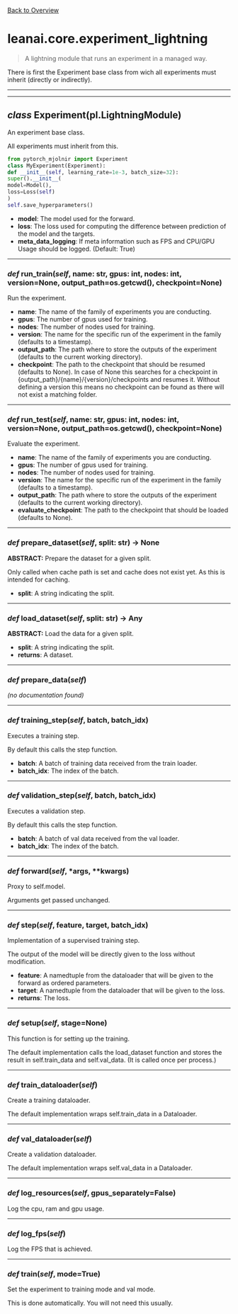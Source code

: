 [Back to Overview](../../README.md)



# leanai.core.experiment_lightning

> A lightning module that runs an experiment in a managed way.

There is first the Experiment base class from wich all experiments must inherit (directly or indirectly).


---
---
## *class* **Experiment**(pl.LightningModule)

An experiment base class.

All experiments must inherit from this.

```python
from pytorch_mjolnir import Experiment
class MyExperiment(Experiment):
def __init__(self, learning_rate=1e-3, batch_size=32):
super().__init__(
model=Model(),
loss=Loss(self)
)
self.save_hyperparameters()
```

* **model**: The model used for the forward.
* **loss**: The loss used for computing the difference between prediction of the model and the targets.
* **meta_data_logging**: If meta information such as FPS and CPU/GPU Usage should be logged. (Default: True)


---
### *def* **run_train**(*self*, name: str, gpus: int, nodes: int, version=None, output_path=os.getcwd(), checkpoint=None)

Run the experiment.

* **name**: The name of the family of experiments you are conducting.
* **gpus**: The number of gpus used for training.
* **nodes**: The number of nodes used for training.
* **version**: The name for the specific run of the experiment in the family (defaults to a timestamp).
* **output_path**: The path where to store the outputs of the experiment (defaults to the current working directory).
* **checkpoint**: The path to the checkpoint that should be resumed (defaults to None).
In case of None this searches for a checkpoint in {output_path}/{name}/{version}/checkpoints and resumes it.
Without defining a version this means no checkpoint can be found as there will not exist a  matching folder.


---
### *def* **run_test**(*self*, name: str, gpus: int, nodes: int, version=None, output_path=os.getcwd(), checkpoint=None)

Evaluate the experiment.

* **name**: The name of the family of experiments you are conducting.
* **gpus**: The number of gpus used for training.
* **nodes**: The number of nodes used for training.
* **version**: The name for the specific run of the experiment in the family (defaults to a timestamp).
* **output_path**: The path where to store the outputs of the experiment (defaults to the current working directory).
* **evaluate_checkpoint**: The path to the checkpoint that should be loaded (defaults to None).


---
### *def* **prepare_dataset**(*self*, split: str) -> None

**ABSTRACT:** Prepare the dataset for a given split.

Only called when cache path is set and cache does not exist yet.
As this is intended for caching.

* **split**: A string indicating the split.


---
### *def* **load_dataset**(*self*, split: str) -> Any

**ABSTRACT:** Load the data for a given split.

* **split**: A string indicating the split.
* **returns**: A dataset.


---
### *def* **prepare_data**(*self*)

*(no documentation found)*

---
### *def* **training_step**(*self*, batch, batch_idx)

Executes a training step.

By default this calls the step function.
* **batch**: A batch of training data received from the train loader.
* **batch_idx**: The index of the batch.


---
### *def* **validation_step**(*self*, batch, batch_idx)

Executes a validation step.

By default this calls the step function.
* **batch**: A batch of val data received from the val loader.
* **batch_idx**: The index of the batch.


---
### *def* **forward**(*self*, *args, **kwargs)

Proxy to self.model.

Arguments get passed unchanged.


---
### *def* **step**(*self*, feature, target, batch_idx)

Implementation of a supervised training step.

The output of the model will be directly given to the loss without modification.

* **feature**: A namedtuple from the dataloader that will be given to the forward as ordered parameters.
* **target**: A namedtuple from the dataloader that will be given to the loss.
* **returns**: The loss.


---
### *def* **setup**(*self*, stage=None)

This function is for setting up the training.

The default implementation calls the load_dataset function and
stores the result in self.train_data and self.val_data.
(It is called once per process.)


---
### *def* **train_dataloader**(*self*)

Create a training dataloader.

The default implementation wraps self.train_data in a Dataloader.


---
### *def* **val_dataloader**(*self*)

Create a validation dataloader.

The default implementation wraps self.val_data in a Dataloader.


---
### *def* **log_resources**(*self*, gpus_separately=False)

Log the cpu, ram and gpu usage.


---
### *def* **log_fps**(*self*)

Log the FPS that is achieved.


---
### *def* **train**(*self*, mode=True)

Set the experiment to training mode and val mode.

This is done automatically. You will not need this usually.



